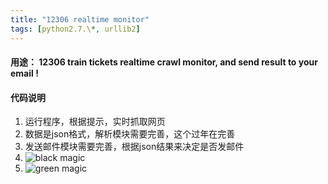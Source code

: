 ```yaml
---
title: "12306 realtime monitor"
tags: [python2.7.\*, urllib2]
---
```


#### 用途： 12306 train tickets realtime crawl monitor, and send result to your email !
#### 代码说明

1. 运行程序，根据提示，实时抓取网页
2. 数据是json格式，解析模块需要完善，这个过年在完善
3. 发送邮件模块需要完善，根据json结果来决定是否发邮件
4. ![black magic](http://www.open-open.com/code/view/1426604895976)
5. ![green magic](http://www.open-open.com/code/view/1426603369414)

